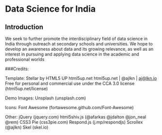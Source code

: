 # Data Science for India

## Introduction
We seek to further promote the interdisciplinary field of data science in India through outreach at secondary schools and universities. We hope to develop an awareness about data and its growing relevance, as well as an interest in pursuing and applying data science in the academic and professional worlds

###Credits:

Template: 
Stellar by HTML5 UP html5up.net
html5up.net | @ajlkn | aj@lkn.io
Free for personal and commercial use under the CCA 3.0 license (html5up.net/license)

Demo Images:
Unsplash (unsplash.com)

Icons:
Font Awesome (fortawesome.github.com/Font-Awesome)

Other:
jQuery (jquery.com)
html5shiv.js (@afarkas @jdalton @jon_neal @rem)
CSS3 Pie (css3pie.com)
Respond.js (j.mp/respondjs)
Scrollex (@ajlkn)
Skel (skel.io)
